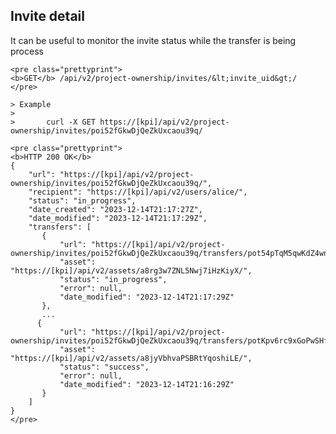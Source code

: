 ## Invite detail

It can be useful to monitor the invite status while the transfer is being process

    <pre class="prettyprint">
    <b>GET</b> /api/v2/project-ownership/invites/&lt;invite_uid&gt;/
    </pre>

    > Example
    >
    >       curl -X GET https://[kpi]/api/v2/project-ownership/invites/poi52fGkwDjQeZkUxcaou39q/

    <pre class="prettyprint">
    <b>HTTP 200 OK</b>
    {
        "url": "https://[kpi]/api/v2/project-ownership/invites/poi52fGkwDjQeZkUxcaou39q/",
        "recipient": "https://[kpi]/api/v2/users/alice/",
        "status": "in_progress",
        "date_created": "2023-12-14T21:17:27Z",
        "date_modified": "2023-12-14T21:17:29Z",
        "transfers": [
           {
               "url": "https://[kpi]/api/v2/project-ownership/invites/poi52fGkwDjQeZkUxcaou39q/transfers/pot54pTqM5qwKdZ4wnNdiwDY/",
               "asset": "https://[kpi]/api/v2/assets/a8rg3w7ZNL5Nwj7iHzKiyX/",
               "status": "in_progress",
               "error": null,
               "date_modified": "2023-12-14T21:17:29Z"
           },
           ...
          {
               "url": "https://[kpi]/api/v2/project-ownership/invites/poi52fGkwDjQeZkUxcaou39q/transfers/potKpv6rc9xGoPwSHft2prWs/",
               "asset": "https://[kpi]/api/v2/assets/a8jyVbhvaPSBRtYqoshiLE/",
               "status": "success",
               "error": null,
               "date_modified": "2023-12-14T21:16:29Z"
           }
        ]
    }
    </pre>

